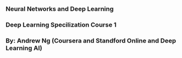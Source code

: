 ### Neural Networks and Deep Learning

### Deep Learning Specilization Course 1

### By: Andrew Ng (Coursera and Standford Online and Deep Learning AI)